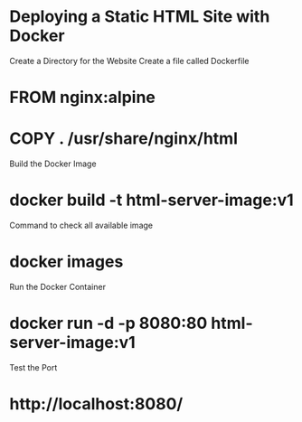 # Deploying a Static HTML Site with Docker

 Create a Directory for the Website
 Create a file called Dockerfile
# 	FROM nginx:alpine
# 	COPY . /usr/share/nginx/html

Build the Docker Image
# 	docker build -t html-server-image:v1

Command to check all available image
# 	docker images
Run the Docker Container
# 	docker run -d -p 8080:80 html-server-image:v1
Test the Port
# 	http://localhost:8080/

